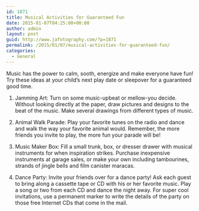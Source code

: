 ```yaml
---
id: 1871
title: Musical Activities for Guaranteed Fun
date: 2015-01-07T04:25:00+00:00
author: admin
layout: post
guid: http://www.jafotography.com/?p=1871
permalink: /2015/01/07/musical-activities-for-guaranteed-fun/
categories:
  - General
---
```

Music has the power to calm, sooth, energize and make everyone have fun! Try these ideas at your child&#8217;s next play date or sleepover for a guaranteed good time.

1. Jamming Art: Turn on some music-upbeat or mellow-you decide. Without looking directly at the paper, draw pictures and designs to the beat of the music. Make several drawings from different types of music.

2. Animal Walk Parade: Play your favorite tunes on the radio and dance and walk the way your favorite animal would. Remember, the more friends you invite to play, the more fun your parade will be!

3. Music Maker Box: Fill a small trunk, box, or dresser drawer with musical instruments for when inspiration strikes. Purchase inexpensive instruments at garage sales, or make your own including tambourines, strands of jingle bells and film canister maracas.

4. Dance Party: Invite your friends over for a dance party! Ask each guest to bring along a cassette tape or CD with his or her favorite music. Play a song or two from each CD and dance the night away. For super cool invitations, use a permanent marker to write the details of the party on those free Internet CDs that come in the mail.